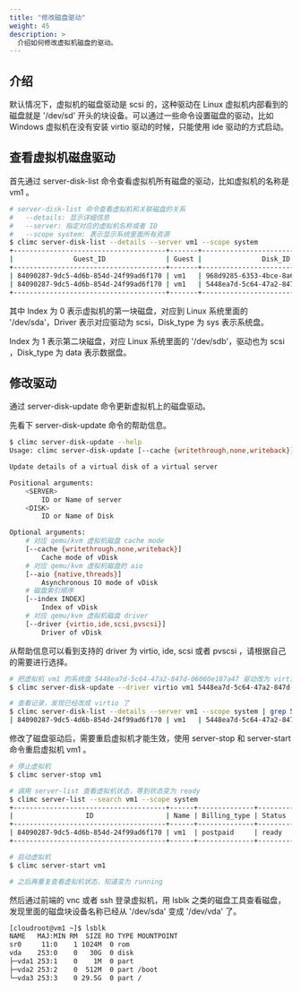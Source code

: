 ```yaml
---
title: "修改磁盘驱动"
weight: 45
description: >
  介绍如何修改虚拟机磁盘的驱动。
---
```


## 介绍

默认情况下，虚拟机的磁盘驱动是 scsi 的，这种驱动在 Linux 虚拟机内部看到的磁盘就是 '/dev/sd' 开头的块设备。可以通过一些命令设置磁盘的驱动，比如 Windows 虚拟机在没有安装 virtio 驱动的时候，只能使用 ide 驱动的方式启动。

## 查看虚拟机磁盘驱动

首先通过 server-disk-list 命令查看虚拟机所有磁盘的驱动，比如虚拟机的名称是 vm1 。

```bash
# server-disk-list 命令查看虚拟机和关联磁盘的关系
#   --details: 显示详细信息
#   --server: 指定对应的虚拟机名称或者 ID
#   --scope system: 表示显示系统里面所有资源
$ climc server-disk-list --details --server vm1 --scope system
+--------------------------------------+-------+--------------------------------------+-------------------------------+-----------+--------+------------+-------+--------+-----------+--------------+
|               Guest_ID               | Guest |               Disk_ID                |             Disk              | Disk_size | Driver | Cache_mode | Index | Status | Disk_type | Storage_type |
+--------------------------------------+-------+--------------------------------------+-------------------------------+-----------+--------+------------+-------+--------+-----------+--------------+
| 84090287-9dc5-4d6b-854d-24f99ad6f170 | vm1   | 968d9285-6353-4bce-8a6f-bf540efad3f5 | data-disk                     | 10240     | scsi   | none       | 1     | ready  | data      | local        |
| 84090287-9dc5-4d6b-854d-24f99ad6f170 | vm1   | 5448ea7d-5c64-47a2-847d-06060e187a47 | vdisk-vm1-1624970026002516731 | 30720     | scsi   | none       | 0     | ready  | sys       | local        |
+--------------------------------------+-------+--------------------------------------+-------------------------------+-----------+--------+------------+-------+--------+-----------+--------------+
```

其中 Index 为 0 表示虚拟机的第一块磁盘，对应到 Linux 系统里面的 '/dev/sda'，Driver 表示对应驱动为 scsi，Disk_type 为 sys 表示系统盘。

Index 为 1 表示第二块磁盘，对应 Linux 系统里面的 '/dev/sdb'，驱动也为 scsi ，Disk_type 为 data 表示数据盘。

## 修改驱动

通过 server-disk-update 命令更新虚拟机上的磁盘驱动。

先看下 server-disk-update 命令的帮助信息。

```bash
$ climc server-disk-update --help
Usage: climc server-disk-update [--cache {writethrough,none,writeback}] [--aio {native,threads}] [--index INDEX] [--driver {virtio,ide,scsi,pvscsi}] <SERVER> <DISK>

Update details of a virtual disk of a virtual server

Positional arguments:
    <SERVER>
        ID or Name of server
    <DISK>
        ID or Name of Disk

Optional arguments:
    # 对应 qemu/kvm 虚拟机磁盘 cache mode
    [--cache {writethrough,none,writeback}]
        Cache mode of vDisk
    # 对应 qemu/kvm 虚拟机磁盘的 aio
    [--aio {native,threads}]
        Asynchronous IO mode of vDisk
    # 磁盘索引顺序
    [--index INDEX]
        Index of vDisk
    # 对应 qemu/kvm 虚拟机磁盘 driver
    [--driver {virtio,ide,scsi,pvscsi}]
        Driver of vDisk
```

从帮助信息可以看到支持的 driver 为 virtio, ide, scsi 或者 pvscsi ，请根据自己的需要进行选择。

```bash
# 把虚拟机 vm1 的系统盘 5448ea7d-5c64-47a2-847d-06060e187a47 驱动改为 virtio
$ climc server-disk-update --driver virtio vm1 5448ea7d-5c64-47a2-847d-06060e187a47

# 查看记录，发现已经改成 virtio 了
$ climc server-disk-list --details --server vm1 --scope system | grep 5448ea7d-5c64-47a2-847d-06060e187a47
| 84090287-9dc5-4d6b-854d-24f99ad6f170 | vm1   | 5448ea7d-5c64-47a2-847d-06060e187a47 | vdisk-vm1-1624970026002516731 | 30720     | virtio | none       | 0     | ready  | sys       | local        |
```

修改了磁盘驱动后，需要重启虚拟机才能生效，使用 server-stop 和 server-start 命令重启虚拟机 vm1 。

```bash
# 停止虚拟机
$ climc server-stop vm1

# 调用 server-list 查看虚拟机状态，等到状态变为 ready
$ climc server-list --search vm1 --scope system
+--------------------------------------+------+--------------+---------+------------+-----------+-----------+-----------------------------+------------+---------+-----------+
|                  ID                  | Name | Billing_type | Status  | vcpu_count | vmem_size | Secgrp_id |         Created_at          | Hypervisor | os_type | is_system |
+--------------------------------------+------+--------------+---------+------------+-----------+-----------+-----------------------------+------------+---------+-----------+
| 84090287-9dc5-4d6b-854d-24f99ad6f170 | vm1  | postpaid     | ready   | 1          | 1024      | default   | 2021-06-29T12:33:45.000000Z | kvm        | Linux   | false     |
+--------------------------------------+------+--------------+---------+------------+-----------+-----------+-----------------------------+------------+---------+-----------+

# 启动虚拟机
$ climc server-start vm1

# 之后再重复查看虚拟机状态，知道变为 running
```

然后通过前端的 vnc 或者 ssh 登录虚拟机，用 lsblk 之类的磁盘工具查看磁盘，发现里面的磁盘块设备名称已经从 '/dev/sda' 变成 '/dev/vda' 了。

```bash
[cloudroot@vm1 ~]$ lsblk 
NAME   MAJ:MIN RM  SIZE RO TYPE MOUNTPOINT
sr0     11:0    1 1024M  0 rom  
vda    253:0    0   30G  0 disk 
├─vda1 253:1    0    1M  0 part 
├─vda2 253:2    0  512M  0 part /boot
└─vda3 253:3    0 29.5G  0 part /
```
